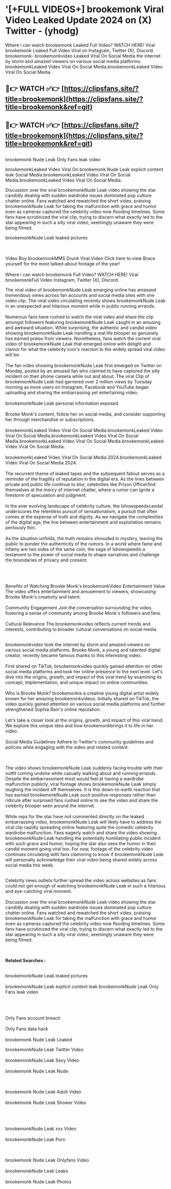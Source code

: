 #  '[+FULL VIDEOS+] brookemonk Viral Video Leaked Update 2024 on (X) Twitter - (yhodg)

Where i can watch brookemonk Leaked Full Video? WATCH HERE! Viral brookemonk Leaked Full Video Viral on Instagram, Twitter (X), Discord.
brookemonk- brookemonkvideo Leaked Viral On Social Media the internet by storm and amazed viewers on various social media platforms.
brookemonkLeaked Video Viral On Social Media.brookemonkLeaked Video Viral On Social Media.




## 🔴👉 WATCH ✅👉 [https://clipsfans.site/?title=brookemonk](https://clipsfans.site/?title=brookemonk&ref=git)


## 🔴👉 WATCH ✅👉 [https://clipsfans.site/?title=brookemonk](https://clipsfans.site/?title=brookemonk&ref=git)
##


brookemonk Nude Leak Only Fans leak video 


brookemonkLeaked Video Viral On  brookemonk Nude Leak explicit content leak Social Media.brookemonkLeaked Video Viral On Social Media.brookemonkLeaked Video Viral On Social Media.



Discussion over the viral brookemonkNude Leak video showing the star candidly dealing with sudden wardrobe issues dominated pop culture chatter online. Fans watched and rewatched the short video, praising brookemonkNude Leak for taking the malfunction with grace and humor even as cameras captured the celebrity video now flooding timelines. Some fans have scrutinized the viral clip, trying to discern what exactly led to the star appearing in such a silly viral video, seemingly unaware they were being filmed.


brookemonkNude Leak leaked pictures


  <br>

  <br>
Video Boy brookemonkMMS Drunk Viral.Video Click here to view Brace yourself for the most talked-about footage of the year!
<br><br>
Where i can watch brookemonk Full Video? WATCH HERE! Viral brookemonkFull Video Instagram, Twitter (X), Discord.

The viral video of brookemonkNude Leak emerging online has amassed tremendous views across fan accounts and social media sites with one video clip. The viral video circulating recently shows brookemonkNude Leak in an unexpected and hilarious moment while in public running errands.
<br><br>
Numerous fans have rushed to watch the viral video and share the clip amongst followers featuring brookemonkNude Leak caught in an amusing and awkward situation. While surprising, the authentic and candid video showing brookemonkNude Leak handling a real life blooper so genuinely has earned praise from viewers. Nonetheless, fans watch the current viral video of brookemonkNude Leak that emerged online with delight and clamor for what the celebrity icon's reaction to the widely spread viral video will be.
<br><br>
The fan video showing brookemonkNude Leak first emerged on Twitter on Monday, posted by an amused fan who claimed to have captured the silly incident on their phone camera while out and about. The viral Clip of brookemonkNude Leak had garnered over 2 million views by Tuesday morning as more users on Instagram, Facebook and YouTube began uploading and sharing the embarrassing yet entertaining video.
<br><br>
brookemonkNude Leak personal information exposed
<br><br>
Brooke Monk's content, follow her on social media, and consider supporting her through merchandise or subscriptions.
<br><br>
brookemonkLeaked Video Viral On Social Media.brookemonkLeaked Video Viral On Social Media.brookemonkLeaked Video Viral On Social Media.brookemonkLeaked Video Viral On Social Media.brookemonkLeaked Video Viral On Social Media.
<br><br>
brookemonkLeaked Video Viral On Social Media 2024.brookemonkLeaked Video Viral On Social Media 2024.
<br><br>
The recurrent theme of leaked tapes and the subsequent fallout serves as a reminder of the fragility of reputation in the digital era. As the lines between private and public life continue to blur, celebrities like Prison Officerfind themselves at the mercy of internet chatter, where a rumor can ignite a firestorm of speculation and judgment.
<br><br>
In the ever evolving landscape of celebrity culture, the Ishowspeedscandal underscores the relentless pursuit of sensationalism, a pursuit that often comes at the expense of truth and dignity. As we navigate the complexities of the digital age, the line between entertainment and exploitation remains perilously thin.
<br><br>
As the situation unfolds, the truth remains shrouded in mystery, leaving the public to ponder the authenticity of the rumors. In a world where fame and infamy are two sides of the same coin, the saga of Ishowspeedis a testament to the power of social media to shape narratives and challenge the boundaries of privacy and consent.
<br><br>

<br><br>
Benefits of Watching Brooke Monk's brookemonkVideo Entertainment Value The video offers entertainment and amusement to viewers, showcasing Brooke Monk's creativity and talent.
<br><br>
Community Engagement Join the conversation surrounding the video, fostering a sense of community among Brooke Monk's followers and fans.
<br><br>
Cultural Relevance The brookemonkvideo reflects current trends and interests, contributing to broader cultural conversations on social media.
<br><br>


brookemonkvideo took the internet by storm and amazed viewers on various social media platforms. Brooke Monk, a young and talented digital creator, recently became famous thanks to this interesting video.
<br><br>
First shared on TikTok, brookemonkvideo quickly gained attention on other social media platforms and took her online presence to the next level. Let's dive into the origins, growth, and impact of this viral trend by examining its concept, implementation, and unique impact on online communities.
<br><br>
Who is Brooke Monk? brookemonkis a creative young digital artist widely known for her amazing brookemonkvideos. Initially shared on TikTok, the video quickly gained attention on various social media platforms and further strengthened Sophia Rain's online reputation.
<br><br>
Let's take a closer look at the origins, growth, and impact of this viral trend. We explore this unique idea and how brookemonkbrings it to life in her video.
<br><br>
Social Media Guidelines Adhere to Twitter's community guidelines and policies while engaging with the video and related content.


<br><br>
The video shows brookemonkNude Leak suddenly facing trouble with their outfit coming undone while casually walking about and running errands. Despite the embarrassment most would feel at having a wardrobe malfunction publicly, viral footage shows brookemonkNude Leak simply laughing the incident off themselves. It is this down-to-earth reaction that has earned brookemonkNude Leak such positive responses rather than ridicule after surprised fans rushed online to see the video and share the celebrity blooper seen around the internet.
<br><br>
While reps for the star have not commented directly on the leaked embarrassing video, brookemonkNude Leak will likely have to address the viral clip rapidly spreading online featuring quite the comedic celebrity wardrobe malfunction. Fans eagerly watch and share the video showing brookemonkNude Leak handling the potentially humiliating public incident with such grace and humor, hoping the star also sees the humor in their candid moment going viral too. For now, footage of the celebrity video continues circulating with fans clamoring to know if brookemonkNude Leak will personally acknowledge their viral video being shared widely across social media this week.
<br><br>

Celebrity news outlets further spread the video across websites as fans could not get enough of watching brookemonkNude Leak in such a hilarious and eye-catching viral moment.
<br><br>
Discussion over the viral brookemonkNude Leak video showing the star candidly dealing with sudden wardrobe issues dominated pop culture chatter online. Fans watched and rewatched the short video, praising brookemonkNude Leak for taking the malfunction with grace and humor even as cameras captured the celebrity video now flooding timelines. Some fans have scrutinized the viral clip, trying to discern what exactly led to the star appearing in such a silly viral video, seemingly unaware they were being filmed.


<br><br>
<strong>Related Searches :</strong>
<br><br>

brookemonkNude Leak leaked pictures
<br><br>
brookemonkNude Leak explicit content leak
brookemonkNude Leak Only Fans leak video
<br><br>

<br><br>
Only Fans account breach
<br><br>
Only Fans data hack
<br><br>
brookemonk Nude Leak Leaked

brookemonkNude Leak Twitter Video
<br><br>
brookemonkNude Leak Sexy Video
<br><br>
brookemonk Nude Leak Nude

<br><br>
brookemonk Nude Leak Adult Video
<br><br>
brookemonk Nude Leak Shower Video
<br><br>

<br><br>
brookemonkNude Leak xxx Video
<br><br>
brookemonkNude Leak Porn

<br><br>
brookemonk Nude Leak Onlyfans Video
<br><br>
brookemonkNude Leak Leaks
<br><br>
brookemonk Nude Leak Photos